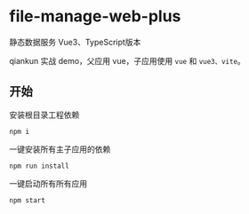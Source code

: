 # file-manage-web-plus

静态数据服务 Vue3、TypeScript版本

qiankun 实战 demo，父应用 vue，子应用使用 `vue` 和 `vue3、vite`。

<!-- [微前端qiankun从搭建到部署的实践](https://juejin.im/post/6875462470593904653) -->

## 开始
安装根目录工程依赖
```
npm i
```
一键安装所有主子应用的依赖
```
npm run install
```

一键启动所有所有应用
```
npm start
```

<!-- 通过 [http://localhost:8080/](http://localhost:8080/) 访问主应用。 -->

<!-- ## 发布
一键构建并打包所有主子应用
```
npm run build -->
```

